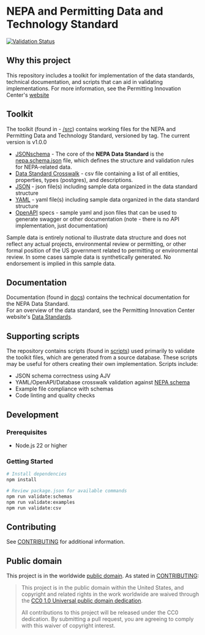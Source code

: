 # NEPA and Permitting Data and Technology Standard

[![Validation Status](https://github.com/GSA-TTS/pic-standards/actions/workflows/validation.yml/badge.svg)](https://github.com/GSA-TTS/pic-standards/actions/workflows/validation.yml)

## Why this project

This repository includes a toolkit for implementation of the data standards, technical documentation, and scripts that can aid in validating implementations.  For more information, see the Permitting Innovation Center's [website](https://permitting.innovation.gov)

## Toolkit

The toolkit (found in - [/src](./src)) contains working files for the NEPA and Permitting Data and Technology Standard, versioned by tag.  The current version is v1.0.0

- [JSONschema](./src/jsonschema) - The core of the **NEPA Data Standard** is the [nepa.schema.json](./src/jsonschema/nepa.schema.json) file, which defines the structure and validation rules for NEPA-related data.
- [Data Standard Crosswalk](./src/crosswalk) - csv file containing a list of all entities, properties, types (postgres), and descriptions.
- [JSON](./src/json) - json file(s) including sample data organized in the data standard structure
- [YAML](./src/yaml) - yaml file(s) including sample data organized in the data standard structure
- [OpenAPI](./src/openapi) specs - sample yaml and json files that can be used to generate swagger or other documentation (note - there is no API implementation, just documentation)


Sample data is entirely notional to illustrate data structure and does not reflect any actual projects, environmental review or permitting, or other formal position of the US government related to permitting or environmental review. In some cases sample data is synthetically generated. No endorsement is implied in this sample data.

## Documentation

Documentation (found in [docs](./docs)) contains the technical documentation for the NEPA Data Standard.  
For an overview of the data standard, see the Permitting Innovation Center website's [Data Standards](https://permitting.innovation.gov/resources/data-standard/).  

## Supporting scripts

The repository contains scripts (found in [scripts](./scripts)) used primarily to validate the toolkit files, which are generated from a source database.  These scripts may be useful for others creating their own implementation.  Scripts include:

  - JSON schema correctness using AJV
  - YAML/OpenAPI/Database crosswalk validation against [NEPA schema](./src/jsonschema/nepa.schema.json)
  - Example file compliance with schemas
  - Code linting and quality checks


## Development

### Prerequisites

- Node.js 22 or higher

### Getting Started

```bash
# Install dependencies
npm install

# Review package.json for available commands
npm run validate:schemas
npm run validate:examples
npm run validate:csv
```


## Contributing

See [CONTRIBUTING](CONTRIBUTING.md) for additional information.

## Public domain

This project is in the worldwide [public domain](LICENSE.md). As stated in [CONTRIBUTING](CONTRIBUTING.md):

> This project is in the public domain within the United States, and copyright and related rights in the work worldwide are waived through the [CC0 1.0 Universal public domain dedication](https://creativecommons.org/publicdomain/zero/1.0/).
>
> All contributions to this project will be released under the CC0 dedication. By submitting a pull request, you are agreeing to comply with this waiver of copyright interest.
